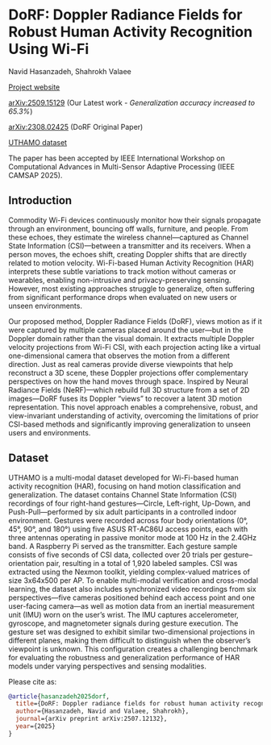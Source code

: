 # DoRF: Doppler Radiance Fields for Robust Human Activity Recognition Using Wi-Fi

Navid Hasanzadeh, Shahrokh Valaee


[Project website](https://navidhasanzadeh.github.io/dorf/)

[arXiv:2509.15129](https://arxiv.org/abs/2509.15129) (Our Latest work - _Generalization accuracy increased to 65.3%_)

[arXiv:2308.02425](https://arxiv.org/abs/2507.12132) (DoRF Original Paper)

[UTHAMO dataset](https://ieee-dataport.org/documents/uthamo-multi-modal-wi-fi-csi-based-hand-motion-dataset-0)


The paper has been accepted by IEEE International Workshop on Computational Advances in Multi-Sensor Adaptive Processing (IEEE CAMSAP 2025).

## Introduction
Commodity Wi-Fi devices continuously monitor how their signals propagate through an environment, bouncing off walls, furniture, and people. From these echoes, they estimate the wireless channel—captured as Channel State Information (CSI)—between a transmitter and its receivers. When a person moves, the echoes shift, creating Doppler shifts that are directly related to motion velocity. Wi-Fi-based Human Activity Recognition (HAR) interprets these subtle variations to track motion without cameras or wearables, enabling non-intrusive and privacy-preserving sensing. However, most existing approaches struggle to generalize, often suffering from significant performance drops when evaluated on new users or unseen environments.

Our proposed method, Doppler Radiance Fields (DoRF), views motion as if it were captured by multiple cameras placed around the user—but in the Doppler domain rather than the visual domain. It extracts multiple Doppler velocity projections from Wi-Fi CSI, with each projection acting like a virtual one-dimensional camera that observes the motion from a different direction. Just as real cameras provide diverse viewpoints that help reconstruct a 3D scene, these Doppler projections offer complementary perspectives on how the hand moves through space. Inspired by Neural Radiance Fields (NeRF)—which rebuild full 3D structure from a set of 2D images—DoRF fuses its Doppler “views” to recover a latent 3D motion representation. This novel approach enables a comprehensive, robust, and view-invariant understanding of activity, overcoming the limitations of prior CSI-based methods and significantly improving generalization to unseen users and environments.

## Dataset

UTHAMO is a multi-modal dataset developed for Wi-Fi-based human activity recognition (HAR), focusing on hand motion classification and generalization. The dataset contains Channel State Information (CSI) recordings of four right-hand gestures—Circle, Left-right, Up-Down, and Push-Pull—performed by six adult participants in a controlled indoor environment. Gestures were recorded across four body orientations (0°, 45°, 90°, and 180°) using five ASUS RT-AC86U access points, each with three antennas operating in passive monitor mode at 100 Hz in the 2.4GHz band. A Raspberry Pi served as the transmitter. Each gesture sample consists of five seconds of CSI data, collected over 20 trials per gesture–orientation pair, resulting in a total of 1,920 labeled samples. CSI was extracted using the Nexmon toolkit, yielding complex-valued matrices of size 3x64x500 per AP. To enable multi-modal verification and cross-modal learning, the dataset also includes synchronized video recordings from six perspectives—five cameras positioned behind each access point and one user-facing camera—as well as motion data from an inertial measurement unit (IMU) worn on the user’s wrist. The IMU captures accelerometer, gyroscope, and magnetometer signals during gesture execution. The gesture set was designed to exhibit similar two-dimensional projections in different planes, making them difficult to distinguish when the observer’s viewpoint is unknown. This configuration creates a challenging benchmark for evaluating the robustness and generalization performance of HAR models under varying perspectives and sensing modalities.

Please cite as:

```bibtex
@article{hasanzadeh2025dorf,
  title={DoRF: Doppler radiance fields for robust human activity recognition using Wi-Fi},
  author={Hasanzadeh, Navid and Valaee, Shahrokh},
  journal={arXiv preprint arXiv:2507.12132},
  year={2025}
}
```
